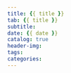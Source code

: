 ```yaml
---
title: {{ title }}
tab: {{ title }}
subtitle:
date: {{ date }}
catalog: true
header-img:
tags:
categories:
---
```

